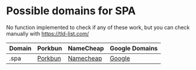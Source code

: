 # Possible domains for SPA

No function implemented to check if any of these work, but you can check manually with https://tld-list.com/

| Domain | Porkbun | NameCheap | Google Domains |
|---|---|---|---|
| .spa | [Porkbun](https://porkbun.com/checkout/search?prb=e814663da1&tlds=&idnLanguage=&search=search&q=.spa) | [Namecheap](https://www.namecheap.com/domains/registration/results/?domain=.spa) | [Google](https://domains.google.com/registrar/search?searchTerm=.spa) |

